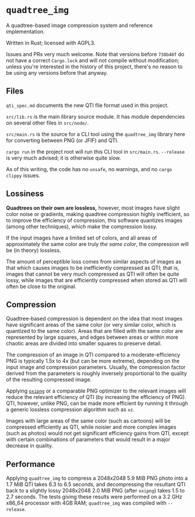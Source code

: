 # `quadtree_img`

A quadtree-based image compression system and reference implementation.

Written in Rust; licensed with AGPL3.

Issues and PRs very much welcome. Note that versions before `738b48f` do not have a correct `Cargo.lock` and will not compile without modification; unless you're interested in
the history of this project, there's no reason to be using any versions before that anyway.

## Files

`qti_spec.md` documents the new QTI file format used in this project.

`src/lib.rs` is the main library source module. It has module dependencies on several other files in `src/node/`.

`src/main.rs` is the source for a CLI tool using the `quadtree_img` library here for converting between PNG (or JFIF) and QTI.

`cargo run` in the project root will run this CLI tool in `src/main.rs`. `--release` is very much advised; it is otherwise quite slow.

As of this writing, the code has no `unsafe`, no warnings, and no `cargo clippy` issues.

## Lossiness

**Quadtrees on their own are lossless,** however, most images have slight color noise or gradients, making quadtree compression highly inefficient, so to improve the efficiency
of compression, this software quantizes images (among other techniques), which make the compression lossy.

If the input images have a limited set of colors, and all areas of approximately the same color are truly *the same color*, the compression will be (in theory) lossless.

The amount of perceptible loss comes from similar aspects of images as that which causes images to be inefficiently compressed as QTI; that is, images that cannot be very much
compressed as QTI will often be quite lossy, while images that are efficiently compressed when stored as QTI will often be close to the original.

## Compression

Quadtree-based compression is dependent on the idea that most images have significant areas of the same color (or very similar color, which is quantized to the same color).
Areas that are filled with the same color are represented by large squares, and edges between areas or within more chaotic areas are divided into smaller squares to preserve
detail.

The compression of an image in QTI compared to a moderate-efficiency PNG is typically 1.5x to 4x (but can be more extreme), depending on the input image and compression
parameters. Usually, the compression factor derived from the parameters is roughly inversely proportional to the quality of the resulting compressed image.

Applying [`oxipng`](https://github.com/shssoichiro/oxipng) or a comparable PNG optimizer to the relevant images will reduce the relevant efficiency of QTI (by increasing the
efficiency of PNG). QTI, however, unlike PNG, can be made more efficient by running it through a generic lossless compression algorithm such as `xz`.

Images with large areas of the same color (such as cartoons) will be compressed efficiently as QTI, while noisier and more complex images (such as photos) would not get
significant efficiency gains from QTI, except with certain combinations of parameters that would result in a major decrease in quality.

## Performance

Applying `quadtree_img` to compress a 2048x2048 5.9 MiB PNG photo into a 1.7 MiB QTI takes 6.3 to 6.5 seconds, and decompressing the resultant QTI back to a slightly lossy
2048x2048 2.0 MiB PNG (after `oxipng`) takes 1.5 to 2.7 seconds. The tests giving these results were performed on a 3.2 GHz x86_64 processor with 4GB RAM;
`quadtree_img` was compiled with `--release`.
